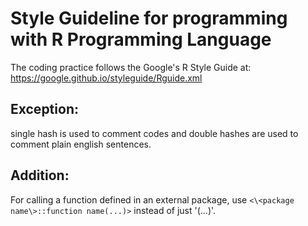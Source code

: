 # Style Guideline for programming with R Programming Language

The coding practice follows the Google's R Style Guide at: https://google.github.io/styleguide/Rguide.xml

## Exception: 
single hash is used to comment codes and double hashes are used to comment plain english sentences.

## Addition:
For calling a function defined in an external package, use `<\<package name\>::function name(...)>` instead of just '<function name>(...)'.
